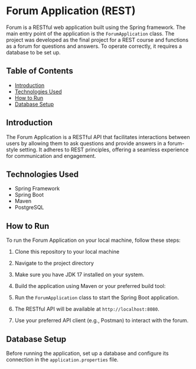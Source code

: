 # Forum Application (REST)

Forum is a RESTful web application built using the Spring framework. The main entry point of the application is the `ForumApplication` class. The project was developed as the final project for a REST course and functions as a forum for questions and answers. To operate correctly, it requires a database to be set up.

## Table of Contents

- [Introduction](#introduction)
- [Technologies Used](#technologies-used)
- [How to Run](#how-to-run)
- [Database Setup](#database-setup)

## Introduction

The Forum Application is a RESTful API that facilitates interactions between users by allowing them to ask questions and provide answers in a forum-style setting. It adheres to REST principles, offering a seamless experience for communication and engagement.

## Technologies Used

- Spring Framework
- Spring Boot
- Maven
- PostgreSQL

## How to Run

To run the Forum Application on your local machine, follow these steps:

1. Clone this repository to your local machine

2. Navigate to the project directory

3. Make sure you have JDK 17 installed on your system.

4. Build the application using Maven or your preferred build tool:

5. Run the `ForumApplication` class to start the Spring Boot application.

6. The RESTful API will be available at `http://localhost:8080`.

7. Use your preferred API client (e.g., Postman) to interact with the forum.

## Database Setup

Before running the application, set up a database and configure its connection in the `application.properties` file.
